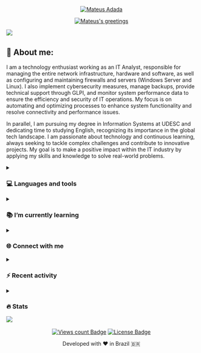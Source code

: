 <div align="center">
  <p>
    <a href="https://github.com/mateusadada">
      <img src="https://readme-typing-svg.demolab.com?font=Fira+Code&size=22&duration=1&pause=1000&center=true&vCenter=true&repeat=false&random=false&width=510&height=25&lines=Mateus+Adada" alt="Mateus Adada"/></a>
  </p>
  
  <p>
    <a href="https://github.com/mateusadada">
      <img src="https://readme-typing-svg.demolab.com?font=Fira+Code&size=22&pause=1000&center=true&vCenter=true&random=false&width=510&height=30&lines=Hello+there!;I'm+a+passionate+developer+from+Brazil;Always+learning+new+things;Nice+to+meet+you!+Happy+coding!+🚀" alt="Mateus's greetings"/></a>
  </p>
</div>

<img src="https://user-images.githubusercontent.com/73097560/115834477-dbab4500-a447-11eb-908a-139a6edaec5c.gif">

## 💫 About me:
I am a technology enthusiast working as an IT Analyst, responsible for managing the entire network infrastructure, hardware and software, as well as configuring and maintaining firewalls and servers (Windows Server and Linux). I also implement cybersecurity measures, manage backups, provide technical support through GLPI, and monitor system performance data to ensure the efficiency and security of IT operations. My focus is on automating and optimizing processes to enhance system functionality and resolve connectivity and performance issues.

In parallel, I am pursuing my degree in Information Systems at UDESC and dedicating time to studying English, recognizing its importance in the global tech landscape. I am passionate about technology and continuous learning, always seeking to tackle complex challenges and contribute to innovative projects. My goal is to make a positive impact within the IT industry by applying my skills and knowledge to solve real-world problems.

<details> 
  <summary><h3>💻 Languages and tools</h3></summary>
     <div>
         <a href="https://www.mysql.com/">
             <img loading="lazy" src="https://skillicons.dev/icons?i=mysql" width="40" height="40"/>
         </a>
          <a href="https://www.python.org/">
             <img loading="lazy" src="https://skillicons.dev/icons?i=py" width="40" height="40"/>
         </a>
           <a href="https://en.wikipedia.org/wiki/HTML5">
             <img loading="lazy" src="https://skillicons.dev/icons?i=html" width="40" height="40"/>
         </a>
           <a href="https://en.wikipedia.org/wiki/CSS">
             <img loading="lazy" src="https://skillicons.dev/icons?i=css" width="40" height="40"/>
         </a>
         <a href="https://en.wikipedia.org/wiki/JavaScript">
             <img loading="lazy" src="https://skillicons.dev/icons?i=js" width="40" height="40"/>
         </a>
         <a href="https://www.jetbrains.com/">
             <img loading="lazy" src="https://cdn.jsdelivr.net/gh/devicons/devicon/icons/jetbrains/jetbrains-original.svg" width="40" height="40"/>
         </a>
         <a href="https://code.visualstudio.com/">
             <img loading="lazy" src="https://skillicons.dev/icons?i=vscode" width="40" height="40"/>
         </a>
         <a href="https://moodle.org/">
             <img loading="lazy" src="https://cdn.jsdelivr.net/gh/devicons/devicon/icons/moodle/moodle-original.svg" width="40" height="40"/>
         </a>
     </div>
</details>

<details> 
  <summary><h3>📚 I’m currently learning</h3></summary>
     <div>
         <a href="https://www.python.org/">
             <img loading="lazy" src="https://skillicons.dev/icons?i=py" width="40" height="40"/>
         </a>
           <a href="https://en.wikipedia.org/wiki/HTML5/">
             <img loading="lazy" src="https://skillicons.dev/icons?i=html" width="40" height="40"/>
         </a>
           <a href="https://en.wikipedia.org/wiki/CSS/">
             <img loading="lazy" src="https://skillicons.dev/icons?i=css" width="40" height="40"/>
         </a>
         <a href="https://en.wikipedia.org/wiki/JavaScript/">
             <img loading="lazy" src="https://skillicons.dev/icons?i=js" width="40" height="40"/>
         </a>
     </div>
</details>

<details> 
  <summary><h3>🌐 Connect with me</h3></summary>
     <div>
          <a href = "mailto:mateusadada@gmail.com"><img loading="lazy" src="https://img.shields.io/badge/Gmail-D14836?style=for-the-badge&logo=gmail&logoColor=white" target="_blank"></a>
          <a href="https://www.linkedin.com/in/mateusadada" target="_blank"><img loading="lazy" src="https://img.shields.io/badge/-LinkedIn-%230077B5?style=for-the-badge&logo=linkedin&logoColor=white" target="_blank"></a>   
          <a href="https://instagram.com/mateusadada/" target="_blank"><img loading="lazy" src="https://img.shields.io/badge/-Instagram-%23E4405F?style=for-the-badge&logo=instagram&logoColor=white" target="_blank"></a>
     </div>
</details>

<details> 
  <summary><h3>⚡ Recent activity</h3></summary>
     
<!--START_SECTION:activity-->
1. 🎉 Merged PR [#5](https://github.com/mateusadada/confeitaria-dona-lucia-udesc/pull/5) in [mateusadada/confeitaria-dona-lucia-udesc](https://github.com/mateusadada/confeitaria-dona-lucia-udesc)
2. 🗣 Commented on [#2771](https://github.com/gustavoguanabara/git-github/issues/2771#issuecomment-1789533648) in [gustavoguanabara/git-github](https://github.com/gustavoguanabara/git-github)
3. 🗣 Commented on [#2772](https://github.com/gustavoguanabara/git-github/issues/2772#issuecomment-1789533311) in [gustavoguanabara/git-github](https://github.com/gustavoguanabara/git-github)
4. 🗣 Commented on [#15](https://github.com/cursoemvideo/cursoemvideo-python/issues/15#issuecomment-1780891919) in [cursoemvideo/cursoemvideo-python](https://github.com/cursoemvideo/cursoemvideo-python)
5. 🗣 Commented on [#6](https://github.com/cursoemvideo/cursoemvideo-python/issues/6#issuecomment-1780882959) in [cursoemvideo/cursoemvideo-python](https://github.com/cursoemvideo/cursoemvideo-python)
<!--END_SECTION:activity-->
</details>

<details> 
  <summary><h3>🔥 Stats</h3></summary>
<!-- statistics -->
<div align="center">
     <a href="https://github.com/mateusadada">
     <img loading="lazy" height="165em" src="https://streak-stats.demolab.com?user=mateusadada&theme=dracula&exclude_days=Sun%2CSat&hide_border=true&"/><br>
     <img loading="lazy" height="165em" src="https://github-readme-stats.vercel.app/api/top-langs/?username=mateusadada&layout=compact&langs_count=7&theme=dracula&hide_border=true&"/>
     <img loading="lazy" height="165em" src="https://github-readme-stats.vercel.app/api?username=mateusadada&show_icons=true&theme=dracula&include_all_commits=true&count_private=true&hide_border=true&"/>
</div>
     
<!-- snake -->
<picture>
       <source media="(prefers-color-scheme: dark)" srcset="https://raw.githubusercontent.com/mateusadada/mateusadada/snake/github-contribution-grid-snake-dark.svg">
       <source media="(prefers-color-scheme: light)" srcset="https://raw.githubusercontent.com/mateusadada/mateusadada/snake/github-contribution-grid-snake.svg">
       <img alt="github contribution grid snake animation" src="https://raw.githubusercontent.com/mateusadada/mateusadada/snake/github-contribution-grid-snake.svg">
</picture>
</details>

<img src="https://user-images.githubusercontent.com/73097560/115834477-dbab4500-a447-11eb-908a-139a6edaec5c.gif">
<div align="center">
  <p><a href="https://github.com/mateusadada"><img src="https://komarev.com/ghpvc/?username=mateusadada&color=447ff7&label=views" alt="Views count Badge"/></a>
  <a href="https://github.com/mateusadada/mateusadada/blob/main/LICENSE"><img src="https://img.shields.io/github/license/mateusadada/mateusadada?color=2b9348" alt="License Badge"/></a></p>
  <p>Developed with ❤️ in Brazil 🇧🇷</p>
</div>
